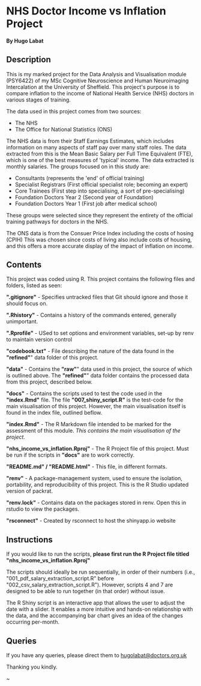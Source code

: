 # NHS Doctor Income vs Inflation Project
#### By Hugo Labat

## Description
This is my marked project for the Data Analysis and Visualisation module (PSY6422) of my MSc Cognitive Neuroscience and Human Neuroimaging Intercalation at the University of Sheffield. This project's purpose is to compare inflation to the income of National Health Service (NHS) doctors in various stages of training.

The data used in this project comes from two sources:
- The NHS
- The Office for National Statistics (ONS)

The NHS data is from their Staff Earnings Estimates, which includes information
on many aspects of staff pay over many staff roles. The data extracted from this
is the Mean Basic Salary per Full Time Equivalent (FTE), which is one of the
best measures of 'typical' income. The data extracted is monthly salaries.
The groups focused on in this study are:

- Consultants (represents the 'end' of official training)
- Specialist Registrars (First official specialist role; becoming an expert)
- Core Trainees (First step into specialising, a sort of pre-specialising)
- Foundation Doctors Year 2 (Second year of Foundation)
- Foundation Doctors Year 1 (First job after medical school)

These groups were selected since they represent the entirety of the official
training pathways for doctors in the NHS.


The ONS data is from the Consuer Price Index including the costs of hosing (CPIH)
This was chosen since costs of living also include costs of housing, and this
offers a more accurate display of the impact of inflation on income.


## Contents
This project was coded using R. This project contains the following files and folders, listed as seen:

**".gitignore"** - Specifies untracked files that Git should ignore and those it should focus on.

**".Rhistory"** - Contains a history of the commands entered, generally unimportant.

**".Rprofile"** - USed to  set options and environment variables, set-up by renv to maintain version control

**"codebook.txt"** - File describing the nature of the data found in the **"refined"**" data folder of this project.

**"data"** - Contains the **"raw"**" data used in this project, the source of which is outlined above. The **"refined"**" data folder contains the processed data from this project, described below.

**"docs"** - Contains the scripts used to test the code used in the **"index.Rmd"** file. The file **"007_shiny_script.R"** is the test-code for the main visualisation of this project. However, the main visualisation itself is found in the index file, outlined beflow.

**"index.Rmd"** - The R Markdown file intended to be marked for the assessment of this module. *This contains the main visualisation of the project.*

**"nhs_income_vs_inflation.Rproj"** - The R Project file of this project. Must be run if the scripts in **"docs"** are to work correctly.

**"README.md" / "README.html"** - This file, in different formats.

**"renv"** - A package-management system, used to ensure the isolation, portability, and reproducibility of this project. This is the R Studio updated version of packrat.

**"renv.lock"** - Contains data on the packages stored in renv. Open this in rstudio to view the packages.

**"rsconnect"** - Created by rsconnect to host the shinyapp.io website


## Instructions
If you would like to run the scripts, **please first run the R Project file titled "nhs_income_vs_inflation.Rproj"**

The scripts should ideally be run sequentially, in order of their numbers (i.e., "001_pdf_salary_extraction_script.R" before "002_csv_salary_extraction_script.R"). However, scripts 4 and 7 are designed to be able to run together (in that order) without issue.

The R Shiny script is an interactive app that allows the user to adjust the date with a slider. It enables a more intuitive and hands-on relationship with the data, and the accompanying bar chart gives an idea of the changes occurring per-month.

## Queries
If you have any queries, please direct them to hugolabat@doctors.org.uk

Thanking you kindly.


~
